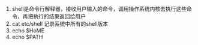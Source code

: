 1. shell是命令行解释器，接收用户输入的命令，调用操作系统内核去执行这些命令，再把执行的结果返回给用户
2. cat etc/shell 记录系统中所有的shell版本
3. echo $HoME
4. echo $PATH
